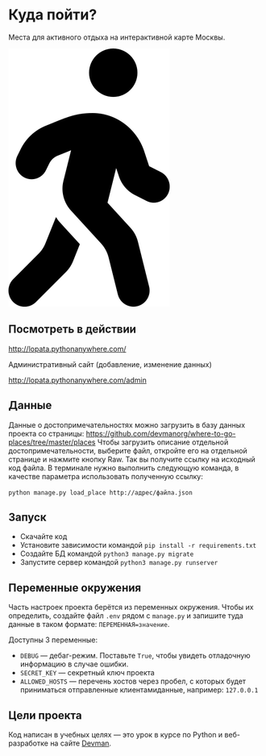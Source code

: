 # Куда пойти?

Места для активного отдыха на интерактивной карте Москвы.

<img src="static/favicon.png"/>

## Посмотреть в действии

http://lopata.pythonanywhere.com/

Административный сайт (добавление, изменение данных)

http://lopata.pythonanywhere.com/admin

## Данные
Данные о достопримечательностях можно загрузить в базу данных проекта со страницы: 
https://github.com/devmanorg/where-to-go-places/tree/master/places
Чтобы загрузить описание отдельной достопримечательности, выберите файл, откройте его на отдельной странице и нажмите кнопку Raw. Так вы получите ссылку на исходный код файла. В терминале нужно выполнить следующую команда, в качестве параметра использовать полученную ссылку:

`python manage.py load_place http://адрес/файла.json`


## Запуск

- Скачайте код
- Установите зависимости командой
 `pip install -r requirements.txt`
- Создайте БД командой
 `python3 manage.py migrate`
- Запустите сервер командой
 `python3 manage.py runserver`

## Переменные окружения

Часть настроек проекта берётся из переменных окружения. Чтобы их определить, создайте файл `.env` рядом с `manage.py` и запишите туда данные в таком формате: `ПЕРЕМЕННАЯ=значение`.

Доступны 3 переменные:
- `DEBUG` — дебаг-режим. Поставьте `True`, чтобы увидеть отладочную информацию в случае ошибки.
- `SECRET_KEY` — секретный ключ проекта
- `ALLOWED_HOSTS` — перечень хостов через пробел, с которых будет приниматься отправленные клиентамиданные, например: `127.0.0.1`

## Цели проекта

Код написан в учебных целях — это урок в курсе по Python и веб-разработке на сайте [Devman](https://dvmn.org).
